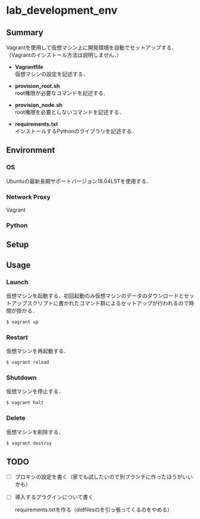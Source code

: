 # lab_development_env

## Summary

Vagrantを使用して仮想マシン上に開発環境を自動でセットアップする．  
（Vagrantのインストール方法は説明しません．）

* **Vagrantfile**  
仮想マシンの設定を記述する．  

* **provision_root.sh**  
root権限が必要なコマンドを記述する．

* **provision_node.sh**  
root権限を必要としないコマンドを記述する．

* **requirements.txt**  
インストールするPythonのライブラリを記述する．

## Environment

### OS

Ubuntuの最新長期サポートバージョン18.04LSTを使用する．

### Network Proxy

Vagrant

### Python


## Setup


## Usage

### Launch

仮想マシンを起動する．初回起動のみ仮想マシンのデータのダウンロードとセットアップスクリプトに書かれたコマンド群によるセットアップが行われるので時間が掛かる．

```bash
$ vagrant up
```

### Restart

仮想マシンを再起動する．

```bash
$ vagrant reload
```

### Shutdown

仮想マシンを停止する．

```bash
$ vagrant halt
```

### Delete

仮想マシンを削除する．

```bash
$ vagrant destroy
```

## TODO

* [ ] プロキシの設定を書く（家でも試したいので別ブランチに作ったほうがいいかも）

* [ ] 導入するプラグインについて書く

    requirements.txtを作る（dotfilesのを引っ張ってくるのをやめる）
